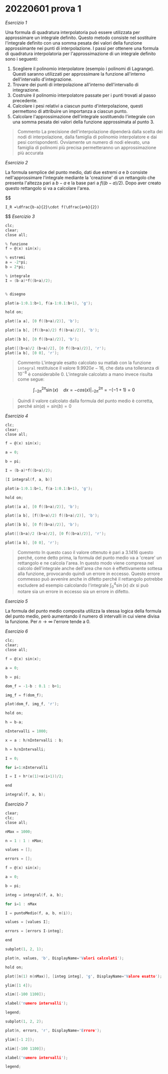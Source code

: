 
# 20220601 prova 1

_Esercizio 1_

Una formula di quadratura interpolatoria può essere utilizzata per approssimare un integrale definito. Questo metodo consiste nel sostituire l'integrale definito con una somma pesata dei valori della funzione approssimante nei punti di interpolazione.
I passi per ottenere una formula di quadratura interpolatoria per l'approssimazione di un integrale definito sono i seguenti:

1. Scegliere il polinomio interpolatore (esempio i polinomi di Lagrange). Questi saranno utilizzati per approssimare la funzione all'interno dell'intervallo d'integrazione.
2. Trovare dei punti di interpolazione all'interno dell'intervallo di integrazione.
3. Costruire il polinomio interpolatore passate per i punti trovati al passo precedente.
4. Calcolare i pesi relativi a ciascun punto d'interpolazione, questi permettono di attribuire un importanza a ciascun punto.
5. Calcolare l'approssimazione dell'integrale sostituendo l'integrale con una somma pesata dei valori della funzione approssimata al punto 3.

> Commento
> La precisione dell'interpolazione dipenderà dalla scelta dei nodi di interpolazione, dalla famiglia di polinomio interpolatore e dai pesi corrispondenti.
> Ovviamente un numero di nodi elevato, una famiglia di polinomi più precisa permetteranno un approssimazione più accurata



_Esercizio 2_

La formula semplice del punto medio, dati due estremi $a$ e $b$ consiste nell'approssimare l'integrale mediante la 'creazione' di un rettangolo che presenta l'altezza pari a $b-a$ e la base pari a $f((b-a)/2)$. Dopo aver creato questo rettangolo si va a calcolare l'area.

$$

	I_R =\dfrac{b-a}{2}\cdot f(\dfrac{a+b}{2})
$$
_Esercizio 3_

```c
clc;
clear;
close all;

% funzione
f = @(x) sin(x);

% estremi
a = -2*pi;
b = 2*pi;

% integrale
I = (b-a)*f((b+a)/2);


% disegno

plot(a-1:0.1:b+1, f(a-1:0.1:b+1), 'g');

hold on;

plot([a a], [0 f((b+a)/2)], 'b');

plot([a b], [f((b+a)/2) f((b+a)/2)], 'b');

plot([b b], [0 f((b+a)/2)], 'b');

plot([(b+a)/2 (b+a)/2], [0 f((b+a)/2)], 'r');
plot([a b], [0 0], 'r');
```

> Commento
> L'integrale esatto calcolato su matlab con la funzione `integral` restituisce il valore $9.9920e-16$, che data una tolleranza di $10^{-8}$ è considerabile 0.
> L'integrale calcolato a mano invece risulta come segue:

$$
\int_{-2\pi}^{2\pi} \sin{(x)}\quad dx = -cos(x)|_{-2\pi}^{2\pi} = -(-1+1) = 0
$$
 > Quindi il valore calcolato dalla formula del punto medio è corretta, perché $sin{(a)}=sin{(b)}=0$

_Esercizio 4_
```c
clc;
clear;
close all;

f = @(x) sin(x);

a = 0;

b = pi;

I = (b-a)*f((b+a)/2);

[I integral(f, a, b)]

plot(a-1:0.1:b+1, f(a-1:0.1:b+1), 'g');

hold on;

plot([a a], [0 f((b+a)/2)], 'b');

plot([a b], [f((b+a)/2) f((b+a)/2)], 'b');

plot([b b], [0 f((b+a)/2)], 'b');

plot([(b+a)/2 (b+a)/2], [0 f((b+a)/2)], 'r');

plot([a b], [0 0], 'r');
```

> Commento
> In questo caso il valore ottenuto è pari a $3.1416$ questo perché, come detto prima, la formula del punto medio va a 'creare' un rettangolo e ne calcola l'area.
> In questo modo viene compresa nel calcolo dell'integrale anche dell'area che non è effettivamente sottesa alla funzione, provocando quindi un errore in eccesso.
> Questo errore commesso può avvenire anche in difetto perché il rettangolo potrebbe escludere ad esempio calcolando l'integrale $\int_0^4 \sin{(x)}\ dx$ si può notare sia un errore in eccesso sia un errore in difetto.


_Esercizio 5_

La formula del punto medio composita utilizza la stessa logica della formula del punto medio, però aumentando il numero di intervalli in cui viene divisa la funzione. Per $n\to\infty$ l'errore tende a $0$.

_Esercizio 6_
```c
clc;
clear;
close all;

f = @(x) sin(x);

a = 0;

b = pi;

dom_f = -1-b : 0.1 : b+1;

img_f = f(dom_f);

plot(dom_f, img_f, 'r');

hold on;

h = b-a;

nIntervalli = 1000;

x = a : h/nIntervalli : b;

h = h/nIntervalli;

I = 0;

for i=1:nIntervalli

I = I + h*(x(1)+x(i+1))/2;

end

integral(f, a, b);
```

_Esercizio 7_
```c
clear;
clc;
close all;

nMax = 1000;

n = 1 : 1 : nMax;

values = [];

errors = [];

f = @(x) sin(x);

a = 0;

b = pi;

integ = integral(f, a, b);

for i=1 : nMax

I = puntoMedio(f, a, b, n(i));

values = [values I];

errors = [errors I-integ];

end

subplot(1, 2, 1);

plot(n, values, 'b', DisplayName='Valori calcolati');

hold on;

plot([n(1) n(nMax)], [integ integ], 'g', DisplayName='Valore esatto');

ylim([1 4]);

xlim([-100 1100]);

xlabel('numero intervalli');

legend;

subplot(1, 2, 2);

plot(n, errors, 'r', DisplayName='Errore');

ylim([-1 2]);

xlim([-100 1100]);

xlabel('numero intervalli');

legend;
```

